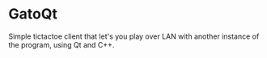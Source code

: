# GatoQt
Simple tictactoe client that let's you play over LAN with another instance of the program, using Qt and C++.
